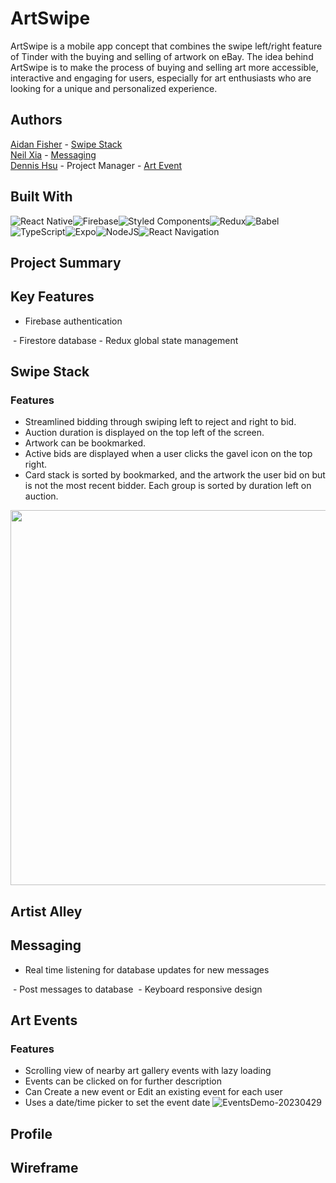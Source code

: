 # ArtSwipe

ArtSwipe is a mobile app concept that combines the swipe left/right feature of Tinder with the buying and selling of artwork on eBay. The idea behind ArtSwipe is to make the process of buying and selling art more accessible, interactive and engaging for users, especially for art enthusiasts who are looking for a unique and personalized experience.

## Authors

[Aidan Fisher](https://www.github.com/aidanFisher97) - [Swipe Stack](#swipestack)\
[Neil Xia](https://www.github.com/NeilLXia) - [Messaging](#messaging)\
[Dennis Hsu](https://github.com/denniseh7) - Project Manager - [Art Event](#artevent)

## Built With
![React Native](https://img.shields.io/badge/react_native-%2320232a.svg?style=for-the-badge&logo=react&logoColor=%2361DAFB)![Firebase](https://img.shields.io/badge/Firebase-039BE5?style=for-the-badge&logo=Firebase&logoColor=white)![Styled Components](https://img.shields.io/badge/styled--components-DB7093?style=for-the-badge&logo=styled-components&logoColor=white)![Redux](https://img.shields.io/badge/redux-%23593d88.svg?style=for-the-badge&logo=redux&logoColor=white)![Babel](https://img.shields.io/badge/Babel-F9DC3e?style=for-the-badge&logo=babel&logoColor=black)![TypeScript](https://img.shields.io/badge/typescript-%23007ACC.svg?style=for-the-badge&logo=typescript&logoColor=white)![Expo](https://img.shields.io/badge/expo-1C1E24?style=for-the-badge&logo=expo&logoColor=#D04A37)![NodeJS](https://img.shields.io/badge/node.js-6DA55F?style=for-the-badge&logo=node.js&logoColor=white)![React Navigation](https://img.shields.io/badge/React%20Navigation-46B5D1?style=for-the-badge&logo=react&logoColor=white)

## Project Summary
## Key Features
- Firebase authentication
<image of login screen>
- Firestore database
- Redux global state management

<a name="swipestack"></a>
## Swipe Stack
### Features
- Streamlined bidding through swiping left to reject and right to bid.
- Auction duration is displayed on the top left of the screen. 
- Artwork can be bookmarked.
- Active bids are displayed when a user clicks the gavel icon on the top right. 
- Card stack is sorted by bookmarked, and the artwork the user bid on but is not the most recent bidder. Each group is sorted by duration left on auction. 
<image src="readmeImages/swiperImage.png" height="600">

## Artist Alley

## Messaging
- Real time listening for database updates for new messages
<image of receiving message>
- Post messages to database
<image of posting message>
- Keyboard responsive design
<image of opening and closing keyboard>

<a name="artevent"></a>
## Art Events
### Features
- Scrolling view of nearby art gallery events with lazy loading
- Events can be clicked on for further description
- Can Create a new event or Edit an existing event for each user
- Uses a date/time picker to set the event date
![EventsDemo-20230429](https://user-images.githubusercontent.com/7811764/235326379-bec373de-87ff-4a14-80cc-a8e1118f1aed.gif)
  
## Profile

## Wireframe

